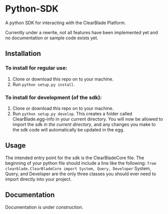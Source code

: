 Python-SDK
==========

A python SDK for interacting with the ClearBlade Platform.

Currently under a rewrite, not all features have been implemented yet and no documentation or sample code exists yet.

## Installation

### To install for regular use:
1. Clone or download this repo on to your machine.
2. Run `python setup.py install`.

### To install for development (of the sdk):
1. Clone or download this repo on to your machine.
2. Run `python setup.py develop`. This creates a folder called ClearBlade.egg-info in your current directory. You will now be allowed to import the sdk _in the current directory_, and any changes you make to the sdk code will automatically be updated in the egg.

## Usage
The intended entry point for the sdk is the ClearBladeCore file. The beginning of your python file should include a line like the following:
`from clearblade.ClearBladeCore import System, Query, Developer`
System, Query, and Developer are the only three classes you should ever need to import directly into your project.

## Documentation
Documentation is under construction.